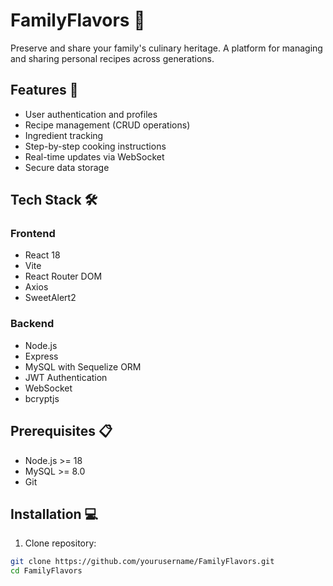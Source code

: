 # FamilyFlavors 🍳

Preserve and share your family's culinary heritage. A platform for managing and sharing personal recipes across generations.

## Features 🌟

- User authentication and profiles
- Recipe management (CRUD operations)
- Ingredient tracking
- Step-by-step cooking instructions
- Real-time updates via WebSocket
- Secure data storage

## Tech Stack 🛠

### Frontend
- React 18
- Vite
- React Router DOM
- Axios
- SweetAlert2

### Backend
- Node.js
- Express
- MySQL with Sequelize ORM
- JWT Authentication
- WebSocket
- bcryptjs

## Prerequisites 📋

- Node.js >= 18
- MySQL >= 8.0
- Git

## Installation 💻

1. Clone repository:
```bash
git clone https://github.com/yourusername/FamilyFlavors.git
cd FamilyFlavors